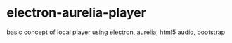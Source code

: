 # electron-aurelia-player
basic concept of local player using electron, aurelia, html5 audio, bootstrap
